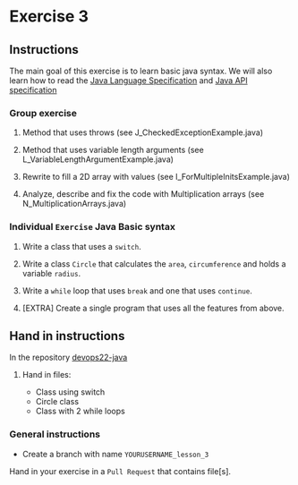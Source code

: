 # Exercise 3

## Instructions

The main goal of this exercise is to learn basic java syntax. We will also learn how to read the [Java Language Specification](https://docs.oracle.com/javase/specs/jls/se17/html/index.html) and [Java API specification](https://docs.oracle.com/en/java/javase/17/docs/api/index.html)

### Group exercise

1. Method that uses throws (see J_CheckedExceptionExample.java)

2. Method that uses variable length arguments (see L_VariableLengthArgumentExample.java)

3. Rewrite to fill a 2D array with values (see I_ForMultipleInitsExample.java)

4. Analyze, describe and fix the code with Multiplication arrays (see N_MultiplicationArrays.java)

### Individual `Exercise` Java Basic syntax

1. Write a class that uses a `switch`.

2. Write a class `Circle` that calculates the `area`, `circumference` and holds a variable `radius`.

3. Write a `while` loop that uses `break` and one that uses `continue`.

4. [EXTRA] Create a single program that uses all the features from above.

## Hand in instructions

In the repository [devops22-java](https://github.com/fictive-reality/devops22-java)

1. Hand in files:

    - Class using switch
    - Circle class
    - Class with 2 while loops

### General instructions

- Create a branch with name `YOURUSERNAME_lesson_3`

Hand in your exercise in a `Pull Request` that contains file[s].
